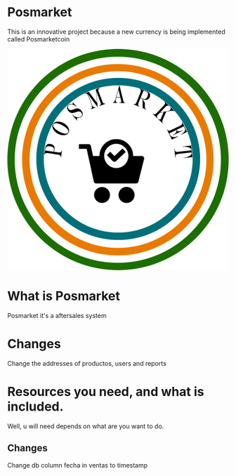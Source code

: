 # Posmarket
 This is an innovative project because a new currency is being implemented called Posmarketcoin

![Posmarket Logo](https://github.com/criistian14/posmarket/blob/master/public/img/logo.png)

# What is Posmarket
Posmarket it's a aftersales system 

# Changes
Change the addresses of productos, users and reports

# Resources you need, and what is included.
Well, u will need depends on what are you want to do.

## Changes
Change db column fecha in ventas to timestamp